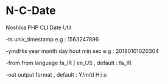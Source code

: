 # N-C-Date
Noshika PHP CLI Date Util

-ts unix_timestamp e.g :			1563247896

-ymdHis year month day hout min sec e.g : 20180101020304

-from from language fa_IR | en_US	, default : fa_IR	

-out output format , default : Y/m/d H:i:s			



